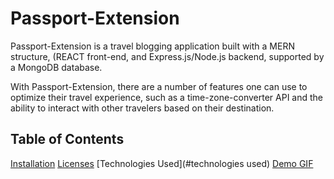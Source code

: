 # Passport-Extension

Passport-Extension is a travel blogging application built with a MERN structure, (REACT front-end, and Express.js/Node.js backend, supported by a MongoDB database.

With Passport-Extension, there are a number of features one can use to optimize their travel experience, such as a time-zone-converter API and the ability to interact with other travelers based on their destination.

## Table of Contents
[Installation](#installation)
[Licenses](#licenses)
[Technologies Used](#technologies used)
[Demo GIF](#demo_gif)

